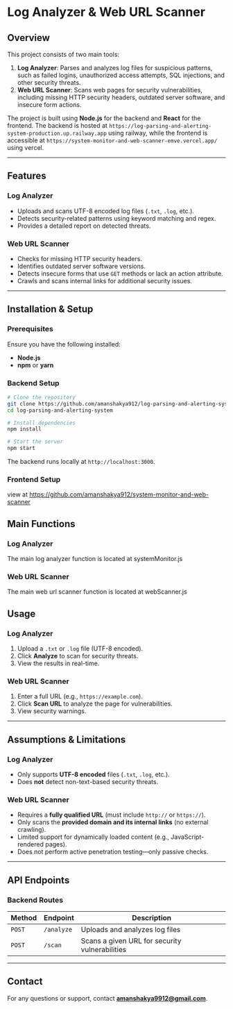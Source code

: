 # Log Analyzer & Web URL Scanner

## Overview
This project consists of two main tools:
1. **Log Analyzer**: Parses and analyzes log files for suspicious patterns, such as failed logins, unauthorized access attempts, SQL injections, and other security threats.
2. **Web URL Scanner**: Scans web pages for security vulnerabilities, including missing HTTP security headers, outdated server software, and insecure form actions.

The project is built using **Node.js** for the backend and **React** for the frontend. The backend is hosted at `https://log-parsing-and-alerting-system-production.up.railway.app` using railway, while the frontend is accessible at `https://system-monitor-and-web-scanner-emve.vercel.app/` using vercel.

---

## Features
### Log Analyzer
- Uploads and scans UTF-8 encoded log files (`.txt`, `.log`, etc.).
- Detects security-related patterns using keyword matching and regex.
- Provides a detailed report on detected threats.

### Web URL Scanner
- Checks for missing HTTP security headers.
- Identifies outdated server software versions.
- Detects insecure forms that use `GET` methods or lack an action attribute.
- Crawls and scans internal links for additional security issues.

---

## Installation & Setup
### Prerequisites
Ensure you have the following installed:
- **Node.js**
- **npm** or **yarn**

### Backend Setup
```sh
# Clone the repository
git clone https://github.com/amanshakya912/log-parsing-and-alerting-system
cd log-parsing-and-alerting-system

# Install dependencies
npm install

# Start the server
npm start
```
The backend runs locally at `http://localhost:3000`.

### Frontend Setup
view at https://github.com/amanshakya912/system-monitor-and-web-scanner

## Main Functions
### Log Analyzer
The main log analyzer function is located at systemMonitor.js

### Web URL Scanner
The main web url scanner function is located at webScanner.js

## Usage
### Log Analyzer
1. Upload a `.txt` or `.log` file (UTF-8 encoded).
2. Click **Analyze** to scan for security threats.
3. View the results in real-time.

### Web URL Scanner
1. Enter a full URL (e.g., `https://example.com`).
2. Click **Scan URL** to analyze the page for vulnerabilities.
3. View security warnings.

---

## Assumptions & Limitations
### Log Analyzer
- Only supports **UTF-8 encoded** files (`.txt`, `.log`, etc.).
- Does **not** detect non-text-based security threats.

### Web URL Scanner
- Requires a **fully qualified URL** (must include `http://` or `https://`).
- Only scans the **provided domain and its internal links** (no external crawling).
- Limited support for dynamically loaded content (e.g., JavaScript-rendered pages).
- Does not perform active penetration testing—only passive checks.

---

## API Endpoints
### Backend Routes
| Method | Endpoint       | Description |
|--------|---------------|-------------|
| `POST` | `/analyze`    | Uploads and analyzes log files |
| `POST` | `/scan`       | Scans a given URL for security vulnerabilities |

---

## Contact
For any questions or support, contact **amanshakya9912@gmail.com**.

